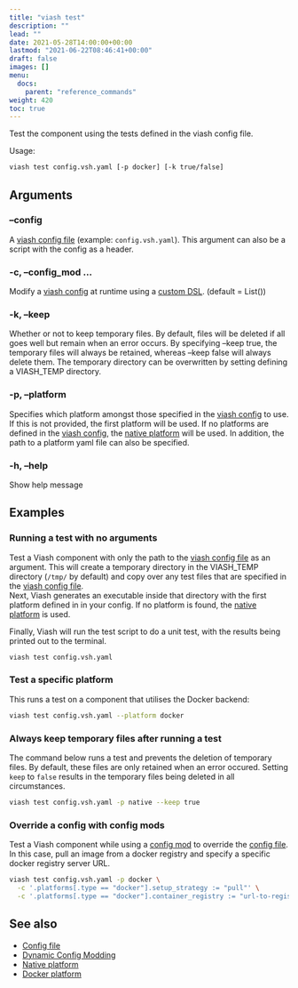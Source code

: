 ```yaml
---
title: "viash test"
description: ""
lead: ""
date: 2021-05-28T14:00:00+00:00
lastmod: "2021-06-22T08:46:41+00:00"
draft: false
images: []
menu:
  docs:
    parent: "reference_commands"
weight: 420
toc: true
---
```




Test the component using the tests defined in the viash config file.

Usage:

``` bash
viash test config.vsh.yaml [-p docker] [-k true/false]
```

## Arguments

### –config

A [viash config file](/docs/reference_config/config) (example:
`config.vsh.yaml`). This argument can also be a script with the config
as a header.

### -c, –config\_mod <arg>…

Modify a [viash config](/docs/reference_config/config) at runtime using
a [custom DSL](/docs/advanced/config_mods). (default = List())

### -k, –keep <arg>

Whether or not to keep temporary files. By default, files will be
deleted if all goes well but remain when an error occurs. By specifying
–keep true, the temporary files will always be retained, whereas –keep
false will always delete them. The temporary directory can be
overwritten by setting defining a VIASH\_TEMP directory.

### -p, –platform <arg>

Specifies which platform amongst those specified in the [viash
config](/docs/reference_config/config) to use. If this is not provided,
the first platform will be used. If no platforms are defined in the
[viash config](/docs/reference_config/config), the [native
platform](/docs/reference_config/platform-native) will be used. In
addition, the path to a platform yaml file can also be specified.

### -h, –help

Show help message

## Examples

### Running a test with no arguments

Test a Viash component with only the path to the [viash config
file](/docs/reference_config/config) as an argument. This will create a
temporary directory in the VIASH\_TEMP directory (`/tmp/` by default)
and copy over any test files that are specified in the [viash config
file](/docs/reference_config/config).  
Next, Viash generates an executable inside that directory with the first
platform defined in in your config. If no platform is found, the [native
platform](/docs/reference_config/platform-native) is used.

Finally, Viash will run the test script to do a unit test, with the
results being printed out to the terminal.

``` bash
viash test config.vsh.yaml
```

### Test a specific platform

This runs a test on a component that utilises the Docker backend:

``` bash
viash test config.vsh.yaml --platform docker
```

### Always keep temporary files after running a test

The command below runs a test and prevents the deletion of temporary
files. By default, these files are only retained when an error occured.
Setting `keep` to `false` results in the temporary files being deleted
in all circumstances.

``` bash
viash test config.vsh.yaml -p native --keep true
```

### Override a config with config mods

Test a Viash component while using a [config
mod](/docs/advanced/config_mods) to override the [config
file](/docs/reference_config/config). In this case, pull an image from a
docker registry and specify a specific docker registry server URL.

``` bash
viash test config.vsh.yaml -p docker \
  -c '.platforms[.type == "docker"].setup_strategy := "pull"' \
  -c '.platforms[.type == "docker"].container_registry := "url-to-registry"'
```

## See also

-   [Config file](/docs/reference_config/config)
-   [Dynamic Config Modding](/docs/advanced/config_mods)
-   [Native platform](/docs/reference_config/platform-native)
-   [Docker platform](/docs/reference_config/platform-docker)
